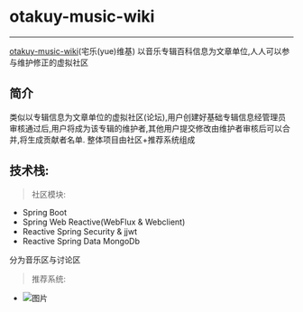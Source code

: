 # otakuy-music-wiki
***
[otakuy-music-wiki](https://otakuy,com)(宅乐(yue)维基)
以音乐专辑百科信息为文章单位,人人可以参与维护修正的虚拟社区
## 简介
类似以专辑信息为文章单位的虚拟社区(论坛),用户创建好基础专辑信息经管理员审核通过后,用户将成为该专辑的维护者,其他用户提交修改由维护者审核后可以合并,将生成贡献者名单.
整体项目由社区+推荐系统组成
## 技术栈:
>  社区模块:
* Spring Boot
* Spring Web Reactive(WebFlux & Webclient)
* Reactive Spring Security & jjwt
* Reactive Spring Data MongoDb

分为音乐区与讨论区

>  推荐系统:

* ![图片](https://ws4.sinaimg.cn/large/006346uDgy1fyizbk6vobj33jf2gxhdt.jpg)

